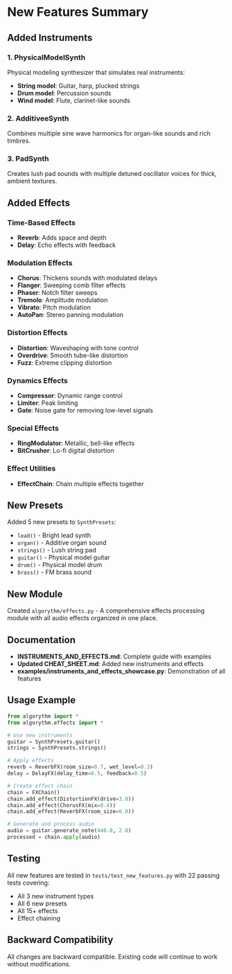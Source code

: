 # New Features Summary

## Added Instruments

### 1. PhysicalModelSynth
Physical modeling synthesizer that simulates real instruments:
- **String model**: Guitar, harp, plucked strings
- **Drum model**: Percussion sounds
- **Wind model**: Flute, clarinet-like sounds

### 2. AdditiveeSynth
Combines multiple sine wave harmonics for organ-like sounds and rich timbres.

### 3. PadSynth
Creates lush pad sounds with multiple detuned oscillator voices for thick, ambient textures.

## Added Effects

### Time-Based Effects
- **Reverb**: Adds space and depth
- **Delay**: Echo effects with feedback

### Modulation Effects
- **Chorus**: Thickens sounds with modulated delays
- **Flanger**: Sweeping comb filter effects
- **Phaser**: Notch filter sweeps
- **Tremolo**: Amplitude modulation
- **Vibrato**: Pitch modulation
- **AutoPan**: Stereo panning modulation

### Distortion Effects
- **Distortion**: Waveshaping with tone control
- **Overdrive**: Smooth tube-like distortion
- **Fuzz**: Extreme clipping distortion

### Dynamics Effects
- **Compressor**: Dynamic range control
- **Limiter**: Peak limiting
- **Gate**: Noise gate for removing low-level signals

### Special Effects
- **RingModulator**: Metallic, bell-like effects
- **BitCrusher**: Lo-fi digital distortion

### Effect Utilities
- **EffectChain**: Chain multiple effects together

## New Presets

Added 5 new presets to `SynthPresets`:
- `lead()` - Bright lead synth
- `organ()` - Additive organ sound
- `strings()` - Lush string pad
- `guitar()` - Physical model guitar
- `drum()` - Physical model drum
- `brass()` - FM brass sound

## New Module

Created `algorythm/effects.py` - A comprehensive effects processing module with all audio effects organized in one place.

## Documentation

- **INSTRUMENTS_AND_EFFECTS.md**: Complete guide with examples
- **Updated CHEAT_SHEET.md**: Added new instruments and effects
- **examples/instruments_and_effects_showcase.py**: Demonstration of all features

## Usage Example

```python
from algorythm import *
from algorythm.effects import *

# Use new instruments
guitar = SynthPresets.guitar()
strings = SynthPresets.strings()

# Apply effects
reverb = ReverbFX(room_size=0.7, wet_level=0.3)
delay = DelayFX(delay_time=0.5, feedback=0.5)

# Create effect chain
chain = FXChain()
chain.add_effect(DistortionFX(drive=3.0))
chain.add_effect(ChorusFX(mix=0.4))
chain.add_effect(ReverbFX(room_size=0.8))

# Generate and process audio
audio = guitar.generate_note(440.0, 2.0)
processed = chain.apply(audio)
```

## Testing

All new features are tested in `tests/test_new_features.py` with 22 passing tests covering:
- All 3 new instrument types
- All 6 new presets
- All 15+ effects
- Effect chaining

## Backward Compatibility

All changes are backward compatible. Existing code will continue to work without modifications.
